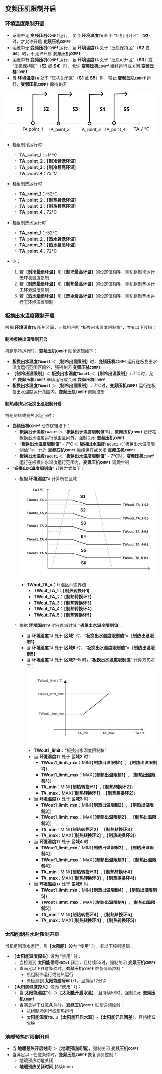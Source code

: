 <!-- 注意事项 -->
<!-- 起始分级标题：##（二级标题） -->

## 变频压机限制开启

### 环境温度限制开启

- 系统中无 **变频压机`COMPf`** 运行，仅当 **环境温度`TA`** 处于 “压机可开区”（**S3**）时，才允许开启 **变频压机`COMPf`**
- 系统中无 **变频压机`COMPf`** 运行，当 **环境温度`TA`** 处于 “压机保持区”（**S2** 或 **S4**）时，不允许开启 **变频压机`COMPf`**
- 系统中有 **变频压机`COMPf`** 运行，当 **环境温度`TA`** 处于 “压机可开区”（**S3**）或 “压机保持区”（**S2** 或 **S4**）时，允许 **变频压机`COMPf`** 继续运行或关闭 **变频压机`COMPf`**
- 当 **环境温度`TA`** 处于 “压机关闭区”（**S1** 或 **S5**）时，禁止 **变频压机`COMPf`** 运行，**变频压机`COMPf`** 保持关闭

![变频压机限制开启-环境温度限制开启](.img/变频压机限制开启-环境温度限制开启.svg#large)

- 机组制冷运行时
  - **TA_point_1**：-14℃
  - **TA_point_2**：【**制冷最低环温**】
  - **TA_point_3**：【**制冷最高环温**】
  - **TA_point_4**：72℃
- 机组制热运行时
  - **TA_point_1**：-52℃
  - **TA_point_2**：【**制热最低环温**】
  - **TA_point_3**：【**制热最高环温**】
  - **TA_point_4**：72℃
- 机组制热水运行时
  - **TA_point_1**：-52℃
  - **TA_point_2**：【**热水最低环温**】
  - **TA_point_3**：【**热水最高环温**】
  - **TA_point_4**：72℃

- 注：
  1. 若【**制冷最低环温**】和【**制冷最高环温**】的设定值相等，则机组制冷运行无环境温度限制
  2. 若【**制热最低环温**】和【**制热最高环温**】的设定值相等，则机组制热运行无环境温度限制
  3. 若【**热水最低环温**】和【**热水最高环温**】的设定值相等，则机组制热水运行无环境温度限制

### 板换出水温度限制开启

根据 **环境温度`TA`** 所处区间，计算相应的 “板换出水温度限制值”，并有以下逻辑：

#### 制冷板换出温限制开启

机组制冷运行时，**变频压机`COMPf`** 动作逻辑如下：

- **板换出水温度`TWout1`** ＜【**制冷出温限制**】时，**变频压机`COMPf`** 运行在板换出水温度运行范围区间外，强制关闭 **变频压机`COMPf`**
- 【**制冷出温限制**】＜ **板换出水温度`TWout1`** ＜【**制冷出温限制**】+ 7℃时，允许 **变频压机`COMPf`** 继续运行或关闭 **变频压机`COMPf`**
- **板换出水温度`TWout1`** ＞【**制冷出温限制**】+ 7℃时，**变频压机`COMPf`** 运行在板换出水温度运行范围内，**变频压机`COMPf`** 调频控制

#### 制热/制热水板换出温限制开启

机组制热或制热水运行时：

- **变频压机`COMPf`** 动作逻辑如下：
  - **板换出水温度`TWout1`** ＞ “**板换出水温度限制值**”时，**变频压机`COMPf`** 运行在板换出水温度运行范围区间外，强制关闭 **变频压机`COMPf`**
  - “**板换出水温度限制值**” - 7℃ ＜ **板换出水温度`TWout1`** ＜“板换出水温度限制值”时，允许 **变频压机`COMPf`** 继续运行或关闭 **变频压机`COMPf`**
  - **板换出水温度`TWout1`** ＜ “**板换出水温度限制值**” - 7℃时，**变频压机`COMPf`** 运行在板换出水温度运行范围内，**变频压机`COMPf`** 调频控制
- “**板换出水温度限制值**” 计算方式如下：
  - 根据 **环境温度`TA`** 计算所在区域：
    ![变频压机限制开启-板换出水温度限制开启-环温分区计算](.img/变频压机限制开启-板换出水温度限制开启-环温分区计算.svg#large)
    - **TWout_TA_x**：环温区间边界值
      - **TWout_TA_1**：【**制热转换环1**】
      - **TWout_TA_2**：【**制热转换环2**】
      - **TWout_TA_3**：【**制热转换环3**】
      - **TWout_TA_4**：【**制热转换环4**】
      - **TWout_TA_5**：【**制热转换环5**】

  - 根据 **环境温度`TA`** 所在区域计算 “**板换出水温度限制值**”：
    - 当 **环境温度`TA`** 处于 **区域1** 时，“**板换出水温度限制值**”=【**制热出温限制1**】
    - 当 **环境温度`TA`** 处于 **区域6** 时，“**板换出水温度限制值**”=【**制热出温限制5**】
    - 当 **环境温度`TA`** 处于 **区域2~5** 时，“**板换出水温度限制值**” 计算方式如下：
      ![变频压机限制开启-板换出水温度限制开启-板换出温限制计算](.img/变频压机限制开启-板换出水温度限制开启-板换出温限制计算.svg#large)
      - **TWout1_limit**：“板换出水温度限制值”
      - 当 **环境温度`TA`** 处于 **区域2** 时：
        - **TWout1_limit_min**：MIN(【**制热出温限制1**】, 【**制热出温限制2**】)
        - **TWout1_limit_max**：MAX(【**制热出温限制1**】, 【**制热出温限制2**】)
        - **TA_min**：MIN(【**制热转换环1**】,【**制热转换环2**】)
        - **TA_max**：MAX(【**制热转换环1**】,【**制热转换环2**】)
      - 当 **环境温度`TA`** 处于 **区域3** 时：
        - **TWout1_limit_min**：MIN(【**制热出温限制2**】, 【**制热出温限制3**】)
        - **TWout1_limit_max**：MAX(【**制热出温限制2**】, 【**制热出温限制3**】)
        - **TA_min**：MIN(【**制热转换环2**】,【**制热转换环3**】)
        - **TA_max**：MAX(【**制热转换环2**】,【**制热转换环3**】)
      - 当 **环境温度`TA`** 处于 **区域4** 时：
        - **TWout1_limit_min**：MIN(【**制热出温限制3**】, 【**制热出温限制4**】)
        - **TWout1_limit_max**：MAX(【**制热出温限制3**】, 【**制热出温限制4**】)
        - **TA_min**：MIN(【**制热转换环3**】,【**制热转换环4**】)
        - **TA_max**：MAX(【**制热转换环3**】,【**制热转换环4**】)
      - 当 **环境温度`TA`** 处于 **区域5** 时：
        - **TWout1_limit_min**：MIN(【**制热出温限制4**】,【**制热出温限制5**】)
        - **TWout1_limit_max**：MAX(【**制热出温限制4**】,【**制热出温限制5**】)
        - **TA_min**：MIN(【**制热转换环4**】,【**制热转换环5**】)
        - **TA_max**：MAX(【**制热转换环4**】,【**制热转换环5**】)

### 太阳能制热水时限制开启

当机组制热水运行，且【**太阳能**】设为 “使用” 时，有以下控制逻辑：

- 【**太阳能温度探头**】设为 “禁用” 时：
  - 当检测到 **太阳能信号`HDIsl`** 闭合，且持续5S时，强制关闭 **变频压机`COMPf`**
  - 当满足以下任意条件时，**变频压机`COMPf`** 恢复调频控制：
    - 机组制冷运行或制热运行
    - 未检测到 **太阳能信号`HDIsl`**，且持续12分钟
- 【**太阳能温度探头**】设为 “使用” 时：
  - 当 **太阳能温度`TSL`** ＞【**太阳能开启水温**】，且持续5S时，强制关闭 **变频压机`COMPf`**
  - 当满足以下任意条件时，**变频压机`COMPf`** 恢复调频控制：
    - 机组制冷运行或制热运行
    - **太阳能温度`TSL`** ≤【**太阳能开启水温**】-【**太阳能开启回差**】，且持续12分钟

### 地暖预热时限制开启

- 当 **地暖预热开启时间** ＞【**地暖预热间隔**】，强制关闭 **变频压机`COMPf`**
- 当满足以下任意条件时，**变频压机`COMPf`** 恢复调频控制：
  - 地暖预热功能关闭
  - **地暖预热关闭时间** 持续5min